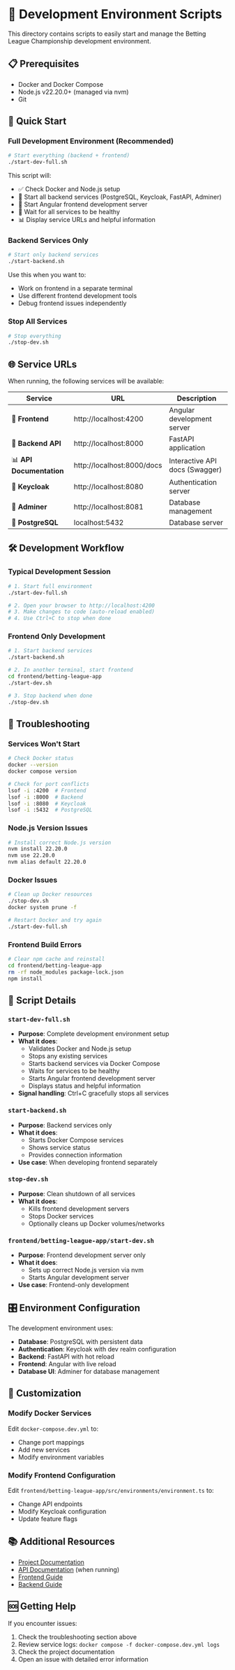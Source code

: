 # 🚀 Development Environment Scripts

This directory contains scripts to easily start and manage the Betting League Championship development environment.

## 📋 Prerequisites

- Docker and Docker Compose
- Node.js v22.20.0+ (managed via nvm)
- Git

## 🎯 Quick Start

### Full Development Environment (Recommended)
```bash
# Start everything (backend + frontend)
./start-dev-full.sh
```

This script will:
- ✅ Check Docker and Node.js setup
- 🐳 Start all backend services (PostgreSQL, Keycloak, FastAPI, Adminer)
- 📱 Start Angular frontend development server
- 🎯 Wait for all services to be healthy
- 📊 Display service URLs and helpful information

### Backend Services Only
```bash
# Start only backend services
./start-backend.sh
```

Use this when you want to:
- Work on frontend in a separate terminal
- Use different frontend development tools
- Debug frontend issues independently

### Stop All Services
```bash
# Stop everything
./stop-dev.sh
```

## 🌐 Service URLs

When running, the following services will be available:

| Service | URL | Description |
|---------|-----|-------------|
| 📱 **Frontend** | http://localhost:4200 | Angular development server |
| 🚀 **Backend API** | http://localhost:8000 | FastAPI application |
| 📊 **API Documentation** | http://localhost:8000/docs | Interactive API docs (Swagger) |
| 🔐 **Keycloak** | http://localhost:8080 | Authentication server |
| 💾 **Adminer** | http://localhost:8081 | Database management |
| 🐘 **PostgreSQL** | localhost:5432 | Database server |

## 🛠️ Development Workflow

### Typical Development Session
```bash
# 1. Start full environment
./start-dev-full.sh

# 2. Open your browser to http://localhost:4200
# 3. Make changes to code (auto-reload enabled)
# 4. Use Ctrl+C to stop when done
```

### Frontend Only Development
```bash
# 1. Start backend services
./start-backend.sh

# 2. In another terminal, start frontend
cd frontend/betting-league-app
./start-dev.sh

# 3. Stop backend when done
./stop-dev.sh
```

## 🐛 Troubleshooting

### Services Won't Start
```bash
# Check Docker status
docker --version
docker compose version

# Check for port conflicts
lsof -i :4200  # Frontend
lsof -i :8000  # Backend
lsof -i :8080  # Keycloak
lsof -i :5432  # PostgreSQL
```

### Node.js Version Issues
```bash
# Install correct Node.js version
nvm install 22.20.0
nvm use 22.20.0
nvm alias default 22.20.0
```

### Docker Issues
```bash
# Clean up Docker resources
./stop-dev.sh
docker system prune -f

# Restart Docker and try again
./start-dev-full.sh
```

### Frontend Build Errors
```bash
# Clear npm cache and reinstall
cd frontend/betting-league-app
rm -rf node_modules package-lock.json
npm install
```

## 📁 Script Details

### `start-dev-full.sh`
- **Purpose**: Complete development environment setup
- **What it does**:
  - Validates Docker and Node.js setup
  - Stops any existing services
  - Starts backend services via Docker Compose
  - Waits for services to be healthy
  - Starts Angular frontend development server
  - Displays status and helpful information
- **Signal handling**: Ctrl+C gracefully stops all services

### `start-backend.sh`
- **Purpose**: Backend services only
- **What it does**:
  - Starts Docker Compose services
  - Shows service status
  - Provides connection information
- **Use case**: When developing frontend separately

### `stop-dev.sh`
- **Purpose**: Clean shutdown of all services
- **What it does**:
  - Kills frontend development servers
  - Stops Docker services
  - Optionally cleans up Docker volumes/networks

### `frontend/betting-league-app/start-dev.sh`
- **Purpose**: Frontend development server only
- **What it does**:
  - Sets up correct Node.js version via nvm
  - Starts Angular development server
- **Use case**: Frontend-only development

## 🎛️ Environment Configuration

The development environment uses:
- **Database**: PostgreSQL with persistent data
- **Authentication**: Keycloak with dev realm configuration
- **Backend**: FastAPI with hot reload
- **Frontend**: Angular with live reload
- **Database UI**: Adminer for database management

## 🔧 Customization

### Modify Docker Services
Edit `docker-compose.dev.yml` to:
- Change port mappings
- Add new services
- Modify environment variables

### Modify Frontend Configuration
Edit `frontend/betting-league-app/src/environments/environment.ts` to:
- Change API endpoints
- Modify Keycloak configuration
- Update feature flags

## 📚 Additional Resources

- [Project Documentation](../docs/)
- [API Documentation](http://localhost:8000/docs) (when running)
- [Frontend Guide](../frontend/README.md)
- [Backend Guide](../backend/README.md)

## 🆘 Getting Help

If you encounter issues:
1. Check the troubleshooting section above
2. Review service logs: `docker compose -f docker-compose.dev.yml logs`
3. Check the project documentation
4. Open an issue with detailed error information